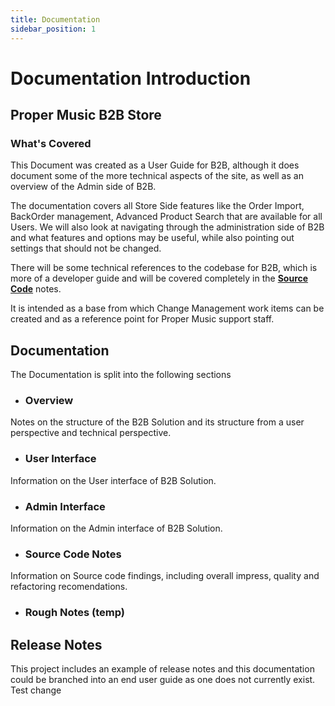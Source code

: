 ```yaml
---
title: Documentation
sidebar_position: 1
---
```


# Documentation Introduction

## Proper Music B2B Store

### What's Covered

This Document was created as a User Guide for B2B, although it does document some of the more technical aspects of the site, as well as an overview of the Admin side of B2B.

The documentation covers all Store Side features like the Order Import, BackOrder management, Advanced Product Search that are available for all Users. We will also look at navigating
through the administration side of B2B and what features and options may be useful, while also pointing out settings that should not be changed.

There will be some technical references to the codebase for B2B, which is more of a developer guide and will be covered completely in the **[Source Code](/docs/category/the-source-code)** notes.

It is intended as a base from which Change Management work items can be created and as a reference point for Proper Music support staff.

## Documentation

The Documentation is split into the following sections

- ### Overview

Notes on the structure of the B2B Solution and its structure from a user perspective and technical perspective.

- ### User Interface

Information on the User interface of B2B Solution.

- ### Admin Interface

Information on the Admin interface of B2B Solution.

- ### Source Code Notes

Information on Source code findings, including overall impress, quality and refactoring recomendations.

- ### Rough Notes (temp)
  

## Release Notes

This project includes an example of release notes and this documentation could be branched into an end user guide as one does not currently exist.
Test change
